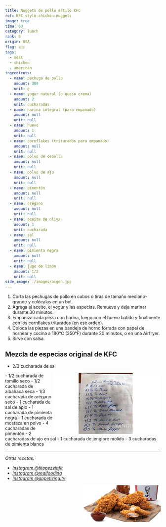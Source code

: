 ```yaml
---
title: Nuggets de pollo estilo KFC
ref: KFC-style-chicken-nuggets
image: true
time: 60
category: lunch
rank: S
origin: USA
flag: 🇺🇸
tags:
  - meat
  - chicken
  - american
ingredients:
  - name: pechuga de pollo
    amount: 300
    unit: g
  - name: yogur natural (o queso crema)
    amount: 2
    unit: cucharadas
  - name: harina integral (para empanado)
    amount: null
    unit: null
  - name: huevo
    amount: 1
    unit: null
  - name: cornflakes (triturados para empanado)
    amount: null
    unit: null
  - name: polvo de cebolla
    amount: null
    unit: null
  - name: polvo de ajo
    amount: null
    unit: null
  - name: pimentón
    amount: null
    unit: null
  - name: orégano
    amount: null
    unit: null
  - name: aceite de oliva
    amount: 1
    unit: cucharada
  - name: sal
    amount: null
    unit: null
  - name: pimienta negra
    amount: null
    unit: null
  - name: jugo de limón
    amount: 1/2
    unit: null
side_image: ./images/aigen.jpg
---
```


1. Corta las pechugas de pollo en cubos o tiras de tamaño mediano-grande y colócalas en un bol.
2. Agrega el aceite, el yogur y las especias. Remueve y deja marinar durante 30 minutos.
3. Empaniza cada pieza con harina, luego con el huevo batido y finalmente con los cornflakes triturados (en ese orden).
4. Coloca las piezas en una bandeja de horno forrada con papel de hornear y cocina a 180°C (350°F) durante 20 minutos, o en una Airfryer.
5. Sirve con salsa.

## Mezcla de especias original de KFC
- 2/3 cucharada de sal
<img src="images/original_receipt.jpg" title="Mezcla de especias original de KFC" alt="Mezcla de especias original de KFC" style="width:350px; float:right;"/>
- 1/2 cucharada de tomillo seco
- 1/2 cucharada de albahaca seca
- 1/3 cucharada de orégano seco
- 1 cucharada de sal de apio
- 1 cucharada de pimienta negra
- 1 cucharada de mostaza en polvo
- 4 cucharadas de pimentón
- 2 cucharadas de ajo en sal
- 1 cucharada de jengibre molido
- 3 cucharadas de pimienta blanca

---

_Otras recetas:_

- _[Instagram @titopezziafit](https://www.instagram.com/reel/C6UAgcQKITY/?utm_source=ig_web_copy_link&igsh=MzRlODBiNWFlZA==)_
- _[Instagram @realfooding](https://www.instagram.com/reel/C1KkCRTqeT7/?utm_source=ig_web_copy_link)_
- _[Instagram @appetizing.tv](https://www.instagram.com/reel/C6T3ZFSMmr9/?utm_source=ig_web_copy_link)_

<img src="images/kfc_chicken_nuggets.png" style="width:250px; float:right;"/>
